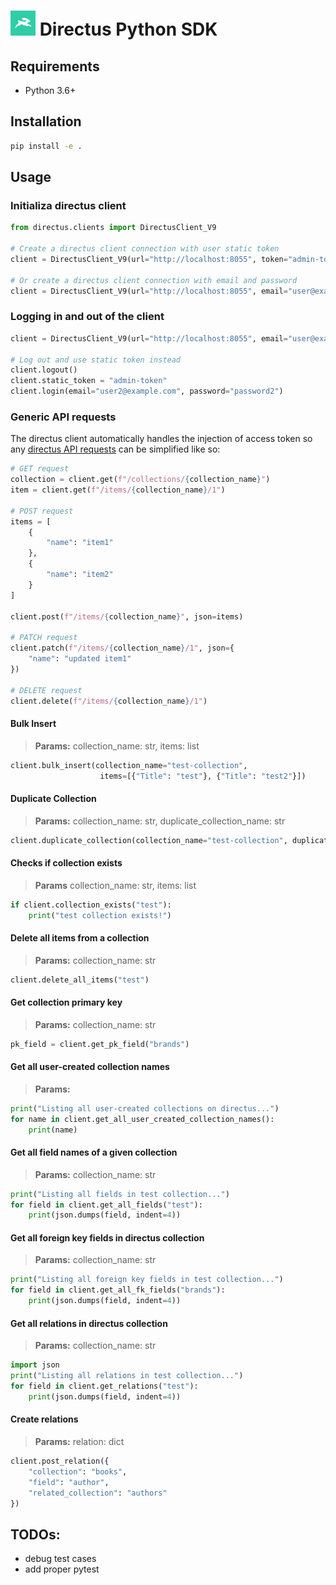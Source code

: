 <h1>
    <img src="assets/logo.jpg", width="40", alt="Directus Logo"> Directus Python SDK
</h1>

## Requirements

- Python 3.6+

## Installation

```bash
pip install -e .
```

## Usage

### Initializa directus client

```python
from directus.clients import DirectusClient_V9

# Create a directus client connection with user static token
client = DirectusClient_V9(url="http://localhost:8055", token="admin-token")

# Or create a directus client connection with email and password
client = DirectusClient_V9(url="http://localhost:8055", email="user@example.com", password="password")
```

### Logging in and out of the client

```python
client = DirectusClient_V9(url="http://localhost:8055", email="user@example.com", password="password")

# Log out and use static token instead
client.logout()
client.static_token = "admin-token"
client.login(email="user2@example.com", password="password2")
```

### Generic API requests

The directus client automatically handles the injection of access token so any [directus API requests](https://docs.directus.io/reference/introduction/) can be simplified like so:

```python
# GET request
collection = client.get(f"/collections/{collection_name}")
item = client.get(f"/items/{collection_name}/1")

# POST request
items = [
    {
        "name": "item1"
    },
    {
        "name": "item2"
    }
]

client.post(f"/items/{collection_name}", json=items)

# PATCH request
client.patch(f"/items/{collection_name}/1", json={
    "name": "updated item1"
})

# DELETE request
client.delete(f"/items/{collection_name}/1")
```

#### Bulk Insert

> **Params:** collection_name: str, items: list

```python
client.bulk_insert(collection_name="test-collection",
                    items=[{"Title": "test"}, {"Title": "test2"}])
```

#### Duplicate Collection

> **Params:** collection_name: str, duplicate_collection_name: str

```python
client.duplicate_collection(collection_name="test-collection", duplicate_collection_name="test_duplication_collection")
```

#### Checks if collection exists

> **Params** collection_name: str, items: list

```python
if client.collection_exists("test"):
    print("test collection exists!")
```

#### Delete all items from a collection

> **Params:** collection_name: str

```python
client.delete_all_items("test")
```

#### Get collection primary key

> **Params:** collection_name: str

```python
pk_field = client.get_pk_field("brands")
```

#### Get all user-created collection names

> **Params:**

```python
print("Listing all user-created collections on directus...")
for name in client.get_all_user_created_collection_names():
    print(name)
```

#### Get all field names of a given collection

> **Params:** collection_name: str

```python
print("Listing all fields in test collection...")
for field in client.get_all_fields("test"):
    print(json.dumps(field, indent=4))
```

#### Get all foreign key fields in directus collection

> **Params:** collection_name: str

```python
print("Listing all foreign key fields in test collection...")
for field in client.get_all_fk_fields("brands"):
    print(json.dumps(field, indent=4))
```

#### Get all relations in directus collection

> **Params:** collection_name: str

```python
import json
print("Listing all relations in test collection...")
for field in client.get_relations("test"):
    print(json.dumps(field, indent=4))
```

#### Create relations

> **Params:** relation: dict

```python
client.post_relation({
    "collection": "books",
    "field": "author",
    "related_collection": "authors"
})
```


## TODOs:

* debug test cases
* add proper pytest